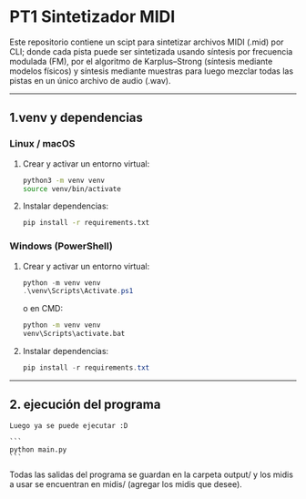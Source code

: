 # PT1 Sintetizador MIDI

Este repositorio contiene un scipt para sintetizar archivos MIDI (.mid) por CLI; donde cada pista puede ser sintetizada usando síntesis por frecuencia modulada (FM), por el algoritmo de Karplus–Strong (síntesis mediante modelos físicos) y síntesis mediante muestras para luego mezclar todas las pistas en un único archivo de audio (.wav).

---

## 1.venv y dependencias

### Linux / macOS

1. Crear y activar un entorno virtual:

    ```bash
    python3 -m venv venv
    source venv/bin/activate
    ```

2. Instalar dependencias:

    ```bash
    pip install -r requirements.txt
    ```

### Windows (PowerShell)

1. Crear y activar un entorno virtual:

    ```powershell
    python -m venv venv
    .\venv\Scripts\Activate.ps1
    ```

   o en CMD:

    ```cmd
    python -m venv venv
    venv\Scripts\activate.bat
    ```

2. Instalar dependencias:

    ```powershell
    pip install -r requirements.txt
    ```

---

## 2. ejecución del programa

    Luego ya se puede ejecutar :D
    
    ```
    python main.py
    ```
Todas las salidas del programa se guardan en la carpeta output/ y los midis a usar se encuentran en midis/ (agregar los midis que desee).